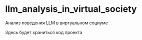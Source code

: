 # llm_analysis_in_virtual_society
Анализ поведения LLM в виртуальном социуме

Здесь будет храниться код проекта
